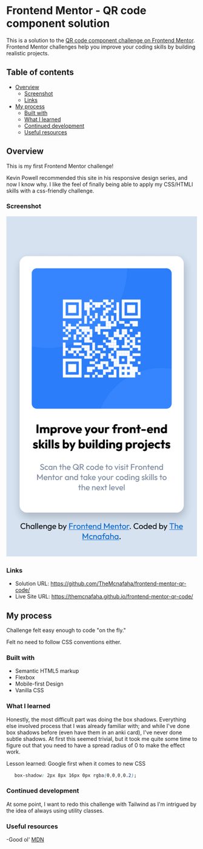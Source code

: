 # Frontend Mentor - QR code component solution

This is a solution to the [QR code component challenge on Frontend Mentor](https://www.frontendmentor.io/challenges/qr-code-component-iux_sIO_H). Frontend Mentor challenges help you improve your coding skills by building realistic projects. 

## Table of contents

- [Overview](#overview)
  - [Screenshot](#screenshot)
  - [Links](#links)
- [My process](#my-process)
  - [Built with](#built-with)
  - [What I learned](#what-i-learned)
  - [Continued development](#continued-development)
  - [Useful resources](#useful-resources)




## Overview

This is my first Frontend Mentor challenge!

Kevin Powell recommended this site in his responsive design series, and now I know why. I like the feel of finally being able to apply my CSS/HTMLl skills with a css-friendly challenge.

### Screenshot
![QR code](solution_screenshot.png "Solution as shown in a small screen")


### Links

- Solution URL: https://github.com/TheMcnafaha/frontend-mentor-qr-code/
- Live Site URL: https://themcnafaha.github.io/frontend-mentor-qr-code/

## My process

Challenge felt easy enough to code "on the fly."

Felt no need to follow CSS conventions either.

### Built with

- Semantic HTML5 markup
- Flexbox
- Mobile-first Design
- Vanilla CSS

### What I learned

Honestly, the most difficult part was doing the box shadows. Everything else involved process that I was already familiar with; and while I've done box shadows before (even have them in an anki card), I've never done subtle shadows. At first this seemed trivial, but it took me quite some time to figure out that you need to have a spread radius of 0 to make the effect work. 

Lesson learned: Google first when it comes to new CSS

```css
   box-shadow: 2px 8px 16px 0px rgba(0,0,0,0.2);
```


### Continued development

At some point, I want to redo this challenge with Tailwind as I'm intrigued by the idea of always using utility classes.

### Useful resources

-Good ol' [MDN](https://developer.mozilla.org/en-US/docs/Web)


